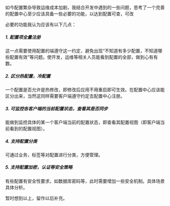 如今配置繁杂导致运维成本加剧，我结合开发中遇到的一些问题，思考了一个完善的配置中心至少应该具备一些必要的功能，以达到配置可查，可改

必要的功能我认为应该有以下几点：

##### 1. 配置项全量注册

这一点需要使用配置的端遵守这一约定，避免出现“不知道有多少配置，不知道哪些配置有效”等问题。使开发，运维等相关人员能看到配置的全部，做到心有有数。

##### 2. 区分热配置，冷配置

一个配置是否允许是热修改，即修改后应用不用重启即可生效。在配置中心应该能区分出来，当然这同样需要客户端遵守约定去配置中心注册。

##### 3. 可监控各客户端的当前配置状态，查看其是否同步

能做到监控具体的某一个客户端当前的配置状态，即查看其配置视图（即客户端当前看到的配置视图）。

##### 4. 支持配置分类

可通过业务，标签等对配置进行分类，方便管理。

##### 5. 支持配置加密，认证等安全策略

有些配置有安全性要求，如数据库密码等，此时需要增加一些安全机制。具体场景具体分析。



暂时想到以上，留作以后补充。

